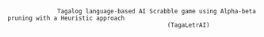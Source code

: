                   Tagalog language-based AI Scrabble game using Alpha-beta pruning with a Heuristic approach
					                             (TagaLetrAI)

